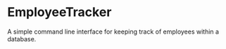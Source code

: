 # EmployeeTracker
A simple command line interface for keeping track of employees within a database.
